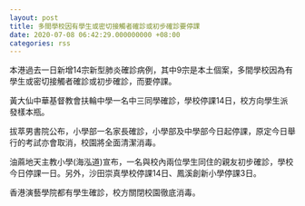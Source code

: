 ```yaml
---
layout: post
title: 多間學校因有學生或密切接觸者確診或初步確診要停課
date: 2020-07-08 06:42:29.000000000 +08:00
categories: rss
---
```


本港過去一日新增14宗新型肺炎確診病例，其中9宗是本土個案，多間學校因為有學生或密切接觸者確診或初步確診，而要停課。

黃大仙中華基督教會扶輪中學一名中三同學確診，學校停課14日，校方向學生派發樣本瓶。

拔萃男書院公布，小學部一名家長確診，小學部及中學部今日起停課，原定今日舉行的考試亦會取消，校園將全面清潔消毒。

油蔴地天主教小學(海泓道)宣布，一名與校內兩位學生同住的親友初步確診，學校今日停課一日。另外，沙田崇真學校停課14日、鳳溪創新小學停課3日。

香港演藝學院都有學生確診，校方關閉校園徹底消毒。
